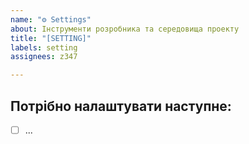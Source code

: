 ```yaml
---
name: "⚙️ Settings"
about: Інструменти розробника та середовища проекту
title: "[SETTING]"
labels: setting
assignees: z347

---
```


## Потрібно налаштувати наступне:

- [ ] ...
